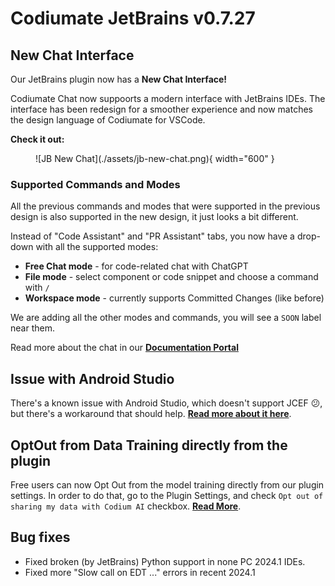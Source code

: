 # Codiumate JetBrains v0.7.27

## New Chat Interface

Our JetBrains plugin now has a **New Chat Interface!**

Codiumate Chat now suppoorts a modern interface with JetBrains IDEs. The interface has been redesign for a smoother experience and now matches the design language of Codiumate for VSCode.

**Check it out:**

<figure markdown="1">
![JB New Chat](./assets/jb-new-chat.png){ width="600" }
</figure>

### Supported Commands and Modes

All the previous commands and modes that were supported in the previous design is also supported in the new design, it just looks a bit different.

Instead of "Code Assistant" and "PR Assistant" tabs, you now have a drop-down with all the supported modes:

- **Free Chat mode** - for code-related chat with ChatGPT
- **File mode** - select component or code snippet and choose a command with `/`
- **Workspace mode** - currently supports Committed Changes (like before)

We are adding all the other modes and commands, you will see a `SOON` label near them.

Read more about the chat in our **[Documentation Portal](https://codiumate-docs.codium.ai/chat/)**

## Issue with Android Studio

There's a known issue with Android Studio, which doesn't support JCEF 😕, but there's a workaround that should help. **[Read more about it here](http://codiumate-docs.codium.ai/installation/jetbrains/#android-studio-support-jcef)**.

## OptOut from Data Training directly from the plugin

Free users can now Opt Out from the model training directly from our plugin settings. In order to do that, go to the Plugin Settings, and check `Opt out of sharing my data with Codium AI` checkbox. **[Read More](http://codiumate-docs.codium.ai/installation/opt-out/)**.

## Bug fixes

- Fixed broken (by JetBrains) Python support in none PC 2024.1 IDEs.
- Fixed more "Slow call on EDT ..." errors in recent 2024.1
